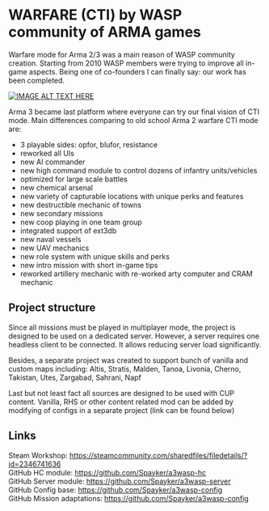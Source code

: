# WARFARE (CTI) by WASP community of ARMA games
Warfare mode for Arma 2/3 was a main reason of WASP community creation. Starting from 2010 WASP
members were trying to improve all in-game aspects. Being one of co-founders I can finally
say: our work has been completed.

[![IMAGE ALT TEXT HERE](https://img.youtube.com/vi/P-jq3F4Huqg/0.jpg)](https://www.youtube.com/watch?v=P-jq3F4Huqg)

Arma 3 became last platform where everyone can try our final vision of CTI mode.
Main differences comparing to old school Arma 2 warfare CTI mode are:
- 3 playable sides: opfor, blufor, resistance
- reworked all UIs
- new AI commander
- new high command module to control dozens of infantry units/vehicles
- optimized for large scale battles
- new chemical arsenal
- new variety of capturable locations with unique perks and features
- new destructible mechanic of towns
- new secondary missions
- new coop playing in one team group
- integrated support of ext3db
- new naval vessels
- new UAV mechanics
- new role system with unique skills and perks
- new intro mission with short in-game tips 
- reworked artillery mechanic with re-worked arty computer and CRAM mechanic

## Project structure
Since all missions must be played in multiplayer mode, the project is designed to be used
on a dedicated server. However, a server requires one headless client to be connected.
It allows reducing server load significantly.

Besides, a separate project was created to support bunch of vanilla and custom maps including:
Altis, Stratis, Malden, Tanoa, Livonia, Cherno, Takistan, Utes, Zargabad, Sahrani, Napf

Last but not least fact all sources are designed to be used with CUP content. Vanilla, RHS or other content related mod
can be added by modifying of configs in a separate project (link can be found below) 

## Links
Steam Workshop: https://steamcommunity.com/sharedfiles/filedetails/?id=2346741636 </br>
GitHub HC module: https://github.com/Spayker/a3wasp-hc </br>
GitHub Server module: https://github.com/Spayker/a3wasp-server </br>
GitHub Config base: https://github.com/Spayker/a3wasp-config </br>
GitHub Mission adaptations: https://github.com/Spayker/a3wasp-config </br>